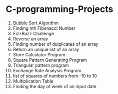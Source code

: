 # C-programming-Projects
<ol>
  <li>Bubble Sort Algorithm</li>
  <li>Finding nth Fibonacci Number</li>
  <li>FizzBuzz Challenge</li>
  <li>Reverse an array</li>
  <li>Finding number of dulplicates of an array</li>
  <li>Return an unique list of an array</li>
  <li>Store Calculator Program</li>
  <li>Square Pattern Generating Program</li>
  <li>Triangular pattern program</li>
  <li>Exchange Rate Analysis Program</li>
  <li>list of squares of numbers from -10 to 10</li>
  <li>Multiplication Table</li>
  <li>Finding the day of week of an input date</li>
 </ol>
